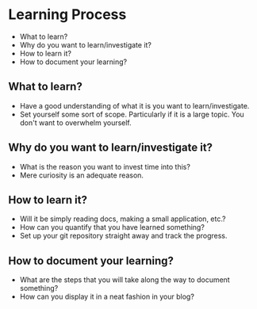 # Learning Process

- What to learn?
- Why do you want to learn/investigate it?
- How to learn it?
- How to document your learning?

## What to learn?

- Have a good understanding of what it is you want to learn/investigate.
- Set yourself some sort of scope. Particularly if it is a large topic. You don't want to overwhelm yourself.

## Why do you want to learn/investigate it?

- What is the reason you want to invest time into this?
- Mere curiosity is an adequate reason.

## How to learn it?

- Will it be simply reading docs, making a small application, etc.? 
- How can you quantify that you have learned something?
- Set up your git repository straight away and track the progress.

## How to document your learning?

- What are the steps that you will take along the way to document something?
- How can you display it in a neat fashion in your blog?
